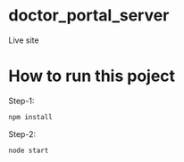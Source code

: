 # doctor_portal_server
Live site

# How to run this poject

Step-1:

```sh
npm install
```

Step-2:

```sh
node start
```
